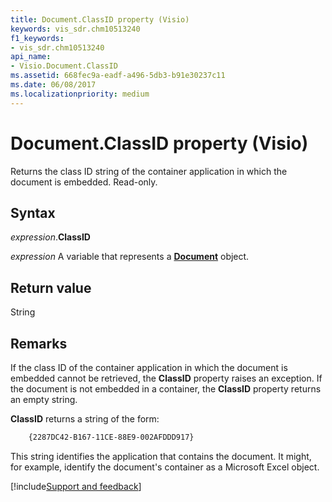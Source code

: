 ```yaml
---
title: Document.ClassID property (Visio)
keywords: vis_sdr.chm10513240
f1_keywords:
- vis_sdr.chm10513240
api_name:
- Visio.Document.ClassID
ms.assetid: 668fec9a-eadf-a496-5db3-b91e30237c11
ms.date: 06/08/2017
ms.localizationpriority: medium
---
```



# Document.ClassID property (Visio)

Returns the class ID string of the container application in which the document is embedded. Read-only.


## Syntax

_expression_.**ClassID**

_expression_ A variable that represents a **[Document](Visio.Document.md)** object.


## Return value

String


## Remarks

If the class ID of the container application in which the document is embedded cannot be retrieved, the **ClassID** property raises an exception. If the document is not embedded in a container, the **ClassID** property returns an empty string.

**ClassID** returns a string of the form:

```vb
    {2287DC42-B167-11CE-88E9-002AFDDD917}
```

This string identifies the application that contains the document. It might, for example, identify the document's container as a Microsoft Excel object.

[!include[Support and feedback](~/includes/feedback-boilerplate.md)]